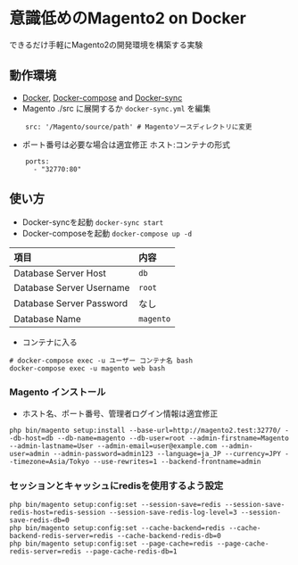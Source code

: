 # 意識低めのMagento2 on Docker
できるだけ手軽にMagento2の開発環境を構築する実験

## 動作環境

- [Docker](https://docs.docker.com/docker-for-mac/install/), [Docker-compose](https://docs.docker.com/compose/install/#install-compose) and [Docker-sync](https://github.com/EugenMayer/docker-sync/wiki/docker-sync-on-OSX)
- Magento ./src に展開するか `docker-sync.yml` を編集

```
    src: '/Magento/source/path' # Magentoソースディレクトリに変更
```

- ポート番号は必要な場合は適宜修正 ホスト:コンテナの形式
```
    ports:
      - "32770:80"
```


## 使い方
- Docker-syncを起動 `docker-sync start`
- Docker-composeを起動 `docker-compose up -d`

| 項目 | 内容 |
|:--|:--|
| Database Server Host | `db` |
| Database Server Username | `root` |
| Database Server Password | なし |
| Database Name | `magento` |

- コンテナに入る
```
# docker-compose exec -u ユーザー コンテナ名 bash
docker-compose exec -u magento web bash
```

### Magento インストール

- ホスト名、ポート番号、管理者ログイン情報は適宜修正

```
php bin/magento setup:install --base-url=http://magento2.test:32770/ --db-host=db --db-name=magento --db-user=root --admin-firstname=Magento --admin-lastname=User --admin-email=user@example.com --admin-user=admin --admin-password=admin123 --language=ja_JP --currency=JPY --timezone=Asia/Tokyo --use-rewrites=1 --backend-frontname=admin
```

### セッションとキャッシュにredisを使用するよう設定

```
php bin/magento setup:config:set --session-save=redis --session-save-redis-host=redis-session --session-save-redis-log-level=3 --session-save-redis-db=0
php bin/magento setup:config:set --cache-backend=redis --cache-backend-redis-server=redis --cache-backend-redis-db=0
php bin/magento setup:config:set --page-cache=redis --page-cache-redis-server=redis --page-cache-redis-db=1
```